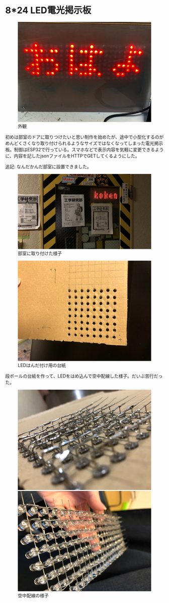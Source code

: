 # 8*24 LED電光掲示板
<!--description
なんとなくLEDいっぱい光らせたいなと思って作った
description-->
<figure><a href="001.jpg"><img src="small-001.jpg"></a><figcaption>外観</figcaption></figure>
初めは部室のドアに取りつけたいと思い制作を始めたが、途中で小型化するのがめんどくさくなり取り付けられるようなサイズではなくなってしまった電光掲示板。制御はESP32で行っている。スマホなどで表示内容を気軽に変更できるように、内容を記したjsonファイルをHTTPでGETしてくるようにした。

追記: なんだかんだ部室に設置できました。
<figure><a href="005.jpg"><img src="small-005.jpg"></a><figcaption>部室に取り付けた様子</figcaption></figure>

<figure><a href="002.jpg"><img src="small-002.jpg"></a><figcaption>LEDはんだ付け用の台紙</figcaption></figure>
段ボールの台紙を作って、LEDをはめ込んで空中配線した様子。だいぶ苦行だった。
<figure>
  <a href="004.jpg"><img src="small-004.jpg"></a>
  <a href="003.jpg"><img src="small-003.jpg"></a>
  <figcaption>空中配線の様子</figcaption>
</figure>
